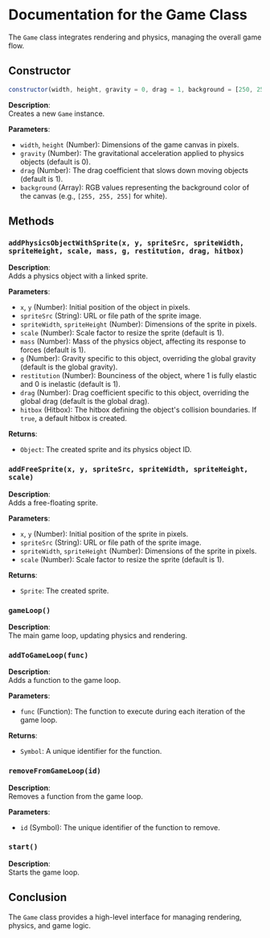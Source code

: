 # Documentation for the Game Class

The `Game` class integrates rendering and physics, managing the overall game flow.

## Constructor

```javascript
constructor(width, height, gravity = 0, drag = 1, background = [250, 250, 250])
```

**Description**:  
Creates a new `Game` instance.

**Parameters**:
- `width`, `height` (Number): Dimensions of the game canvas in pixels.
- `gravity` (Number): The gravitational acceleration applied to physics objects (default is 0).
- `drag` (Number): The drag coefficient that slows down moving objects (default is 1).
- `background` (Array): RGB values representing the background color of the canvas (e.g., `[255, 255, 255]` for white).

## Methods

### `addPhysicsObjectWithSprite(x, y, spriteSrc, spriteWidth, spriteHeight, scale, mass, g, restitution, drag, hitbox)`

**Description**:  
Adds a physics object with a linked sprite.

**Parameters**:
- `x`, `y` (Number): Initial position of the object in pixels.
- `spriteSrc` (String): URL or file path of the sprite image.
- `spriteWidth`, `spriteHeight` (Number): Dimensions of the sprite in pixels.
- `scale` (Number): Scale factor to resize the sprite (default is 1).
- `mass` (Number): Mass of the physics object, affecting its response to forces (default is 1).
- `g` (Number): Gravity specific to this object, overriding the global gravity (default is the global gravity).
- `restitution` (Number): Bounciness of the object, where 1 is fully elastic and 0 is inelastic (default is 1).
- `drag` (Number): Drag coefficient specific to this object, overriding the global drag (default is the global drag).
- `hitbox` (Hitbox): The hitbox defining the object's collision boundaries. If `true`, a default hitbox is created.

**Returns**:
- `Object`: The created sprite and its physics object ID.

### `addFreeSprite(x, y, spriteSrc, spriteWidth, spriteHeight, scale)`

**Description**:  
Adds a free-floating sprite.

**Parameters**:
- `x`, `y` (Number): Initial position of the sprite in pixels.
- `spriteSrc` (String): URL or file path of the sprite image.
- `spriteWidth`, `spriteHeight` (Number): Dimensions of the sprite in pixels.
- `scale` (Number): Scale factor to resize the sprite (default is 1).

**Returns**:
- `Sprite`: The created sprite.

### `gameLoop()`

**Description**:  
The main game loop, updating physics and rendering.

### `addToGameLoop(func)`

**Description**:  
Adds a function to the game loop.

**Parameters**:
- `func` (Function): The function to execute during each iteration of the game loop.

**Returns**:
- `Symbol`: A unique identifier for the function.

### `removeFromGameLoop(id)`

**Description**:  
Removes a function from the game loop.

**Parameters**:
- `id` (Symbol): The unique identifier of the function to remove.

### `start()`

**Description**:  
Starts the game loop.

## Conclusion

The `Game` class provides a high-level interface for managing rendering, physics, and game logic.
